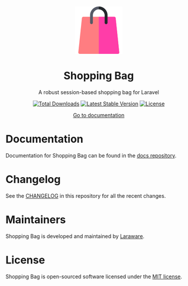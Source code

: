 <p align="center"><img src="art/shopping-bag.png" alt="Logo Laraware Shopping Bag"></p>

<h1 align="center">Shopping Bag</h1>

<p align="center">A robust session-based shopping bag for Laravel</p>

<p align="center">
    <a href="https://packagist.org/packages/laraware/shopping-bag"><img src="https://img.shields.io/packagist/dt/laraware/shopping-bag" alt="Total Downloads"></a>
    <a href="https://packagist.org/packages/laraware/shopping-bag"><img src="https://img.shields.io/packagist/v/laraware/shopping-bag" alt="Latest Stable Version"></a>
    <a href="https://packagist.org/packages/laraware/shopping-bag"><img src="https://img.shields.io/packagist/l/laraware/shopping-bag" alt="License"></a>
</p>

<p align="center"><a href="https://github.com/laraware/docs/tree/main/shopping-bag">Go to documentation</a></p>

# Documentation

Documentation for Shopping Bag can be found in the [docs repository](https://github.com/laraware/docs/tree/main/shopping-bag).

# Changelog

See the [CHANGELOG](CHANGELOG.md) in this repository for all the recent changes.

# Maintainers

Shopping Bag is developed and maintained by [Laraware](https://github.com/laraware).

# License

Shopping Bag is open-sourced software licensed under the [MIT license](LICENSE.md).
